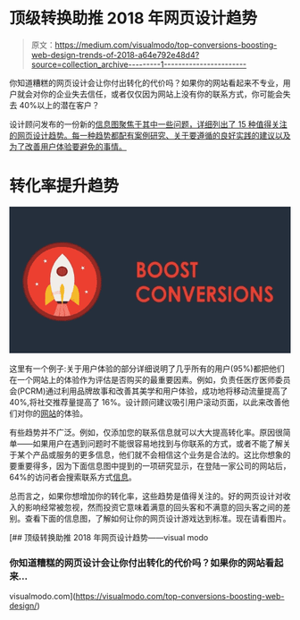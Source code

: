 # 顶级转换助推 2018 年网页设计趋势

> 原文：<https://medium.com/visualmodo/top-conversions-boosting-web-design-trends-of-2018-a64e792e48d4?source=collection_archive---------1----------------------->

你知道糟糕的网页设计会让你付出转化的代价吗？如果你的网站看起来不专业，用户就会对你的企业失去信任，或者仅仅因为网站上没有你的联系方式，你可能会失去 40%以上的潜在客户？

设计顾问发布的一份新的[信息图聚焦于其中一些问题，详细列出了 15 种值得关注的网页设计趋势。每一种趋势都配有案例研究、关于要遵循的良好实践的建议以及为了改善用户体验要避免的事情。](https://designadvisor.net/)

# 转化率提升趋势

![](img/ed67652913ff552ed36742460dcef87f.png)

这里有一个例子:关于用户体验的部分详细说明了几乎所有的用户(95%)都把他们在一个网站上的体验作为评估是否购买的最重要因素。例如，负责任医疗医师委员会(PCRM)通过利用品牌故事和改善其美学和用户体验，成功地将移动流量提高了 40%,将社交推荐量提高了 16%。设计顾问建议吸引用户滚动页面，以此来改善他们对你的[网站](https://visualmodo.com/wordpress-themes/)的体验。

有些趋势并不广泛。例如，仅添加您的联系信息就可以大大提高转化率。原因很简单——如果用户在遇到问题时不能很容易地找到与你联系的方式，或者不能了解关于某个产品或服务的更多信息，他们就不会相信这个业务是合法的。这比你想象的要重要得多，因为下面信息图中提到的一项研究显示，在登陆一家公司的网站后，64%的访问者会搜索联系方式[信息](https://visualmodo.com/)。

总而言之，如果你想增加你的转化率，这些趋势是值得关注的。好的网页设计对收入的影响经常被忽视，然而投资它意味着满意的回头客和不满意的回头客之间的差别。查看下面的信息图，了解如何让你的网页设计游戏达到标准。现在请看图片。

[](https://visualmodo.com/top-conversions-boosting-web-design/) [## 顶级转换助推 2018 年网页设计趋势——visual modo

### 你知道糟糕的网页设计会让你付出转化的代价吗？如果你的网站看起来…

visualmodo.com](https://visualmodo.com/top-conversions-boosting-web-design/)